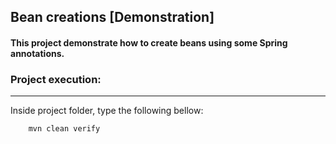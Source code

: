 
## Bean creations [Demonstration]


#### This project demonstrate how to create beans using some Spring annotations. 

### Project execution:
---
Inside project folder, type the following bellow:

```
	mvn clean verify
```